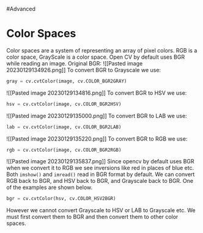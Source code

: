 #Advanced
# Color Spaces
Color spaces are a system of representing an array of pixel colors. RGB is a color space, GrayScale is a color space.
Open CV by default uses BGR while reading an image.
Original BGR:
![[Pasted image 20230129134926.png]]
To convert BGR to Grayscale we use:
```python
gray = cv.cvtColor(image, cv.COLOR_BGR2GRAY)
```
![[Pasted image 20230129134816.png]]
To convert BGR to HSV we use:
```python
hsv = cv.cvtColor(image, cv.COLOR_BGR2HSV)
```
![[Pasted image 20230129135000.png]]
To convert BGR to LAB we use:
```python
lab = cv.cvtColor(image, cv.COLOR_BGR2LAB)
```
![[Pasted image 20230129135220.png]]
To convert BGR to RGB we use:
```python
rgb = cv.cvtColor(image, cv.COLOR_BGR2RGB)
```
![[Pasted image 20230129135837.png]]
Since opencv by default uses BGR when we convert it to RGB we see inversions like red in places of blue etc. Both `imshow()` and `imread()` read in BGR format by default.
We can convert RGB back to BGR, and HSV back to BGR, and Grayscale back to BGR. One of the examples are shown below.
```python
bgr = cv.cvtColor(hsv, cv.COLOR_HSV2BGR)
```
However we cannot convert Grayscale to HSV or LAB to Grayscale etc. We must first convert them to BGR and then convert them to other color spaces.
